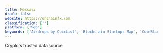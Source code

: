 ```yaml
---
title: Messari
draft: false 
website: https://onchainfx.com
classification: ['']
platform: ['Web']
keywords: ['Airdrops by CoinList', 'Blockchain Startups Map', 'CoinBlick', 'CoinList', 'Coined', 'Coinschedule', 'CryptoTrend', 'Extreme Crypto FOMO', 'ExtremeFOMO', 'SIGNALS', 'Squirrel Portfolio Tracker', 'Token Launcher']
---
```

Crypto's trusted data source